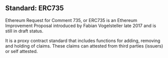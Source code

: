 ## Standard: ERC735

Ethereum Request for Comment 735, or ERC735 is an Ethereum Improvement Proposal introduced by Fabian Vogelsteller late 2017 and is still in draft status.

It is a proxy contract standard that includes functions for adding, removing and holding of claims.
These claims can attested from third parties (issuers) or self attested.